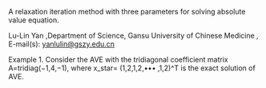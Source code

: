 A relaxation iteration method with three parameters for solving absolute value equation. 

Lu-Lin Yan ,Department of Science, Gansu University of Chinese Medicine , E-mail(s): yanlulin@gszy.edu.cn

Example 1. Consider the AVE with the tridiagonal coefficient matrix A=tridiag(−1,4,−1), where x_star= (1,2,1,2,••• ,1,2)^T is the exact solution of AVE.
